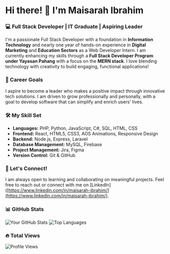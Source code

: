 
# Hi there! 👋 I'm Maisarah Ibrahim 

### 💻 Full Stack Developer | IT Graduate | Aspiring Leader

I'm a passionate Full Stack Developer with a foundation in **Information Technology** and nearly one year of hands-on experience in **Digital Marketing** and **Education Sectors** as a Web Developer Intern. I am currently enhancing my skills through a **Full Stack Developer Program under Yayasan Pahang** with a focus on the **MERN stack**. I love blending technology with creativity to build engaging, functional applications!

### 🎯 Career Goals
I aspire to become a leader who makes a positive impact through innovative tech solutions. I am driven to grow professionally and personally, with a goal to develop software that can simplify and enrich users' lives.

### 🛠️ My Skill Set
- **Languages:** PHP, Python, JavaScript, C#, SQL, HTML, CSS
- **Frontend:** React, HTML5, CSS3, AOS Animations, Responsive Design
- **Backend:** Node.js, Express, Laravel
- **Database Management:** MySQL, Firebase
- **Project Management:** Jira, Figma
- **Version Control:** Git & GitHub

### 🚀 Let's Connect!
I am always open to learning and collaborating on meaningful projects. Feel free to reach out or connect with me on [LinkedIn]([https://www.linkedin.com/in/maisarah-ibrahim/](https://www.linkedin.com/in/maisarah-ibrahim/).

### 📊 GitHub Stats
![Your GitHub Stats](https://github-readme-stats.vercel.app/api?username=maiisr4h11&show_icons=true&theme=tokyonight)
![Top Languages](https://github-readme-stats.vercel.app/api/top-langs/?username=maiisr4h11&layout=compact&theme=tokyonight)

### 🔥 Total Views
![Profile Views](https://komarev.com/ghpvc/?username=maiisr4h11&color=blueviolet)
